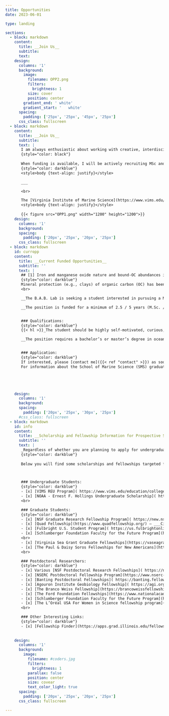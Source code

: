 ```yaml
---
title: Opportunities
date: 2023-06-01 

type: landing

sections:
  - block: markdown
    content:
      title: __Join Us__
      subtitle: 
      text:        
    design:
      columns: '1'
      background:
        image:
          filename: OPP2.png 
          filters:
            brightness: 1
          size: cover
          position: center 
        gradient_end: '	white'
        gradient_start: '	white'
      spacing:
        padding: ['25px', '25px', '45px', '25px']
      css_class: fullscreen
  - block: markdown
    content:
      title: __Join Us__
      subtitle: 
      text: |
       I am always enthusiastic about working with creative, interdisciplinary and self‑motivated students and postdoctoral fellows who are passionate about geoscience and nature at large. Given the diverse research topics studied in the B.A.B. Lab, there is always room for interesting collaborations! Having a diverse, inclusive and welcoming Lab is something I strive for, and hence, I encourage underrepresented students and postdocs within Geosciences from the USA and abroad to contact me. I, as a Latino scientist who has been studying and working abroad for more than ten years, know that pursuing graduate studies and doing research in top tier institutions in the USA can be challenging (e.g., financially, sociocultural, etc.), so I will do my utmost to facilitate this important step in your academic career. If you are a motivated student / researcher with a strong science background, please do [contact me]({{< ref "contact" >}}) to explore potential collaborations! _Please, include your CV and a brief description of your interests and their relationship with the [research]({{< ref "research" >}}) done at the B.A.B Lab_.
       {style="color: black"}   
       
       When funding is available, I will be actively recruiting MSc and Ph.D. students and postdoctoral researchers ([Current Opportunities]({{< ref "opportunities#curropp" >}})), however, I strongly encourage those students and postdoctoral researcher who want to apply for external fellowships to discuss with me potential projects in advance. [See below]({{< ref "opportunities#info" >}}) for information about fellowships. 
       {style="color: darkblue"}
       <style>body {text-align: justify}</style>

       ___

       <br>

       The [Virginia Institute of Marine Science](https://www.vims.edu/index.php), located in the beautiful Chesapeake Bay, and [William & Mary University](https://www.wm.edu/) are great places for those looking for a high quality education and research opportunities in the realms of Ocean, Coastal and Estuarine Science. Prospective MSc and Ph.D. students please check out the School of Marine Science  [(SMS)](https://www.vims.edu/education/graduate/index.php), [SMS: Academic & General Policies](https://catalog.wm.edu/content.php?catoid=27&navoid=4248) and this [Link](https://www.vims.edu/education/graduate/admissions/index_off-season.php) to get more information about the graduate programs, admission and timeline. 
       <style>body {text-align: justify}</style>
       
       {{< figure src="OPP1.png" width="1200" height="1200">}} 
    design:
      columns: '1'
      background:
      spacing:
        padding: ['20px', '25px', '20px', '25px']
      css_class: fullscreen
  - block: markdown
    id: curropp
    content:
      title: __Current Funded Opportunities__
      subtitle: ''
      text: |
       ## [1] Iron and manganese oxide nature and bound-OC abundances in the Amazon Shelf: the effect of reductive dissolution and oxidative processes on OC stability
       {style="color: darkblue"}
       Mineral protection (e.g., clays) of organic carbon (OC) has been widely recognize as a significant factor controlling its stabilization, and thus, OC degradation rate and burial efficiency. Recent studies have been focusing on the OC “protective” effect of iron, and to a lesser extent manganese, minerals on OC stability. In this project, we will be investigating how the complex redox chemistry of Fe and Mn oxides influence OC cycling in the Amazon River/Shelf system, the largest river basin on Earth.   
       <br>

       __The B.A.B. Lab is seeking a student interested in pursuing a M.Sc. or Ph.D. in Marine Science at the Virginia Institute of Marine Science (VIMS) and William & Mary, starting in 2024/2025.__ The successful candidate will work primarily in the "Amazon" research project, studying how iron (Fe) and manganese (Mn) oxides influence organic carbon (OC) preservation in the Amazon River and adjacent shelf environment. This work will include the analysis of trace element speciation and Mn and Fe-bounded OC in multiple sediment cores, suspended sediments and porewater samples collected from the low Amazon basin to the Suriname continental shelf following the northward spreading of Amazon mudbanks along the shelf. The prospective student will be working in the brand new B.A.B. Lab facility, integrating innovative sample processing and analytical strategies for both TEs and OC as well as other biomarkers. This project is framed within the larger MUDBENCS Amazon Project lead by [Brad Rosenheim (University of South Florida)](https://www.usf.edu/marine-science/faculty/faculty-directory/geological-oceanography/brad-rosenheim.aspx) and [Valier Galy (Woods Hole Oceanographic Institution)](https://www2.whoi.edu/staff/vgaly/), with whom we will be closely collaborating.

       __The position is funded for a minimum of 2.5 / 5 years (M.Sc. / Ph.D.) including a 12-month stipend, tuition waiver and health insurance.__


       ### Qualifications: 
       {style="color: darkblue"}
       {{< hl >}}_The student should be highly self-motivated, curious, detail-oriented and have very good writing and verbal communication skills, as well as the ability to work independently and collaboratively._{{< /hl >}}

       __The position requires a bachelor’s or master’s degree in oceanography, chemistry, biology, environmental science, engineering, or a related field.__ Given the strong laboratory component of the project, having experience working in a lab environment and processing samples (e.g., sediments, water, suspended matter, biological tissues, etc.) is beneficial.  Programming skills (e.g., __Python__, R, MATLAB) and some knowledge of analytical chemistry are desirable, but most importantly being eager to learn.  


       ### Application:
       {style="color: darkblue"}
       If interested, please [contact me]({{< ref "contact" >}}) as soon as possible to go over the M.Sc. and Ph.D. programs at VIMS and W&M, the timeline and the research topic. Please include in your email (_subject line “Prospective student”_) your CV, unofficial transcripts, and a cover letter stating your research interests and how those align with the "__Amazon River project__" specifically, and the lab at large. 
       For information about the School of Marine Science (SMS) graduate programs at VIMS and W&M, application materials and deadlines, please take a look to the following pages: [SMS](https://www.vims.edu/education/graduate/index.php), [SMS: Academic & General Policies](https://catalog.wm.edu/content.php?catoid=27&navoid=4248) and this [Link](https://www.vims.edu/education/graduate/admissions/index_off-season.php)




    
    design:
      columns: '1'
      background:
      spacing:
        padding: ['20px', '25px', '30px', '25px']
      #css_class: fullscreen
  - block: markdown
    id: info
    content:
      title: __Scholarship and Fellowship Information for Prospective Students and Postdocs__
      subtitle: ''
      text: |
       _Regardless of whether you are planning to apply for undergraduate or postdoctoral scholarships, the sooner you contact me to discuss potential projects and steps to follow the better! Please allow yourself at least a three month period before the deadline to contact me and work on your application._
       {style="color: darkblue"}
       
       Below you will find some scholarships and fellowships targeted from undergraduate students to postdoctoral researcher (US citizens and foreigners). However, there are many other private and state sponsored fellowships that are not included in this list. 


       
       ### Undergraduate Students:
       {style="color: darkblue"}
       - [x] [VIMS REU Program]( https://www.vims.edu/education/college/summer_intern/about/index.php)
       - [x] [NOAA - Ernest F. Hollings Undergraduate Scholarship]( https://www.noaa.gov/office-education/hollings-scholarship)  – ___U.S. citizens and/or Permanent Residents___
       <br>

       ### Graduate Students:
       {style="color: darkblue"}
       - [x] [NSF Graduate Research Fellowship Program]( https://new.nsf.gov/funding/opportunities/nsf-graduate-research-fellowship-program-grfp ) – ___U.S. citizens and/or Permanent Residents___
       - [x] [Quad Fellowship](https://www.quadfellowship.org/) – ___Citizens or legal permanent residents of Australia, India, Japan, or the United States___
       - [x] [Fulbright U.S. Student Program]( https://us.fulbrightonline.org/) – Plase visit the Fulbright division from your own country; for example [Fulbright Australia]( https://www.fulbright.org.au/scholarships/), [Fulbright Mexico]( https://comexus.org.mx/), [Fulbright Chile]( https://www.fulbright.cl/), [Fulbright Argentina](http://fulbright.edu.ar/), etc.
       - [x] [Schlumberger Foundation Faculty for the Future Program](https://www.fftf.slb.com/) - ___Women from developing countries pursuing PhD and postdoctoral research STEM disciplines.___
       <br>
       - [x] [Virginia Sea Grant Graduate Fellowships](https://vaseagrant.org/graduate-fellowships) - ___Open to full-time graduate students at any Virginia academic institution who are engaged in coastal and marine research relevant to Virginia and the Virginia Sea Grant strategic plan___
       - [x] [The Paul & Daisy Soros Fellowships for New Americans](https://www.pdsoros.org/) - ___Immigrants and children of immigrants to the United States; up to $90,000 in financial support over two years in any field and in any advanced degree-granting program in the United States.___
       <br>

       ### Postdoctoral Researchers:
       {style="color: darkblue"}
       - [x] Various [NSF Postdoctoral Research Fellowships]( https://new.nsf.gov/funding/opportunities?f%5b0%5d=student_educator_eligibility:postdoc) – ___U.S. citizens or Permanent Residents___
       - [x] [NSERC Postdoctoral Fellowship Program](https://www.nserc-crsng.gc.ca/students-etudiants/pd-np/pdf-bp_eng.asp) - ___Canadian citizens or permanent residents who completed their Ph.D. at a Canadian Institutions___
       - [x] [Banting Postdoctoral Fellowships]( https://banting.fellowships-bourses.gc.ca/en/home-accueil.html) - ___Canadian citizens or permanent residents who completed their Ph.D. at a Canadian Institutions___
       - [x] [Agouron Institute Geobiology Fellowship]( https://agi.org/geobiology/fellowships/)
       - [x] [The Branco Weiss Fellowship](https://brancoweissfellowship.org/)
       - [x] [The Ford Foundation Fellowships](https://www.nationalacademies.org/our-work/ford-foundation-fellowships)
       - [x] [Schlumberger Foundation Faculty for the Future Program](https://www.fftf.slb.com/) - ___Women from developing countries pursuing PhD and postdoctoral research STEM disciplines.___
       - [x] [The L’Oréal USA For Women in Science fellowship program](https://www.loreal.com/en/usa/pages/group/fwis/) - ___U.S. citizens or Permanent Residents___
       <br>

       ### Other Interesting Links:
       {style="color: darkblue"}
       - [x] [Fellowship Finder](https://apps.grad.illinois.edu/fellowship-finder) – ___The Illinois Database of Grants and Fellowships for Graduate Students___
      
        
    design:
      columns: '1'
      background:
        image: 
          filename: #coders.jpg
          filters:
            brightness: 1
          parallax: false
          position: center
          size: covear
          text_color_light: true
      spacing:
        padding: ['20px', '25px', '20px', '25px']
      css_class: fullscreen

---
```

